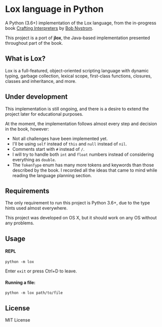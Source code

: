 # Lox language in Python

A Python (3.6+) implementation of the Lox language, from the in-progress book [Crafting Interpreters](https://craftinginterpreters.com/) by [Bob Nystrom](https://github.com/munificent).

This project is a port of **jlox**, the Java-based implementation presented throughout part of the book.

## What is Lox?

Lox is a full-featured, object-oriented scripting language with dynamic typing, garbage collection, lexical scope, first-class functions, closures, classes and inheritance, and more.


## Under development

This implementation is still ongoing, and there is a desire to extend the project later for educational purposes.

At the moment, the implementation follows almost every step and decision in the book, however:

- Not all challenges have been implemented yet.
- I'll be using `self` instead of `this` and `null` instead of `nil`.
- Comments start with `#` instead of `/`.
- I will try to handle both `int` and `float` numbers instead of considering everything as `double`.
- The `TokenType` enum has many more tokens and keywords than those described by the book. I recorded all the ideas that came to mind while reading the language planning section.

## Requirements

The only requirement to run this project is Python 3.6+, due to the type hints used almost everywhere.

This project was developed on OS X, but it should work on any OS without any problems.

## Usage

#### REPL

```shell
python -m lox
```

Enter `exit` or press Ctrl+D to leave.

#### Running a file:

```shell
python -m lox path/to/file
```

## License

MIT License
